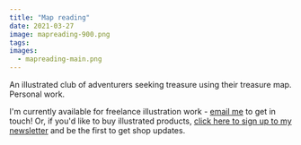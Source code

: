 ```yaml
---
title: "Map reading"
date: 2021-03-27
image: mapreading-900.png
tags:
images:
  - mapreading-main.png
---
```


An illustrated club of adventurers seeking treasure using their treasure map. Personal work.

I'm currently available for freelance illustration work - [email me](mailto:vicky.hughes@hotmail.com) to get in touch! Or, if you'd like to buy illustrated products, [click here to sign up to my newsletter](https://mailchi.mp/8dcebb7ee0b4/shop-updates-signup-form) and be the first to get shop updates.